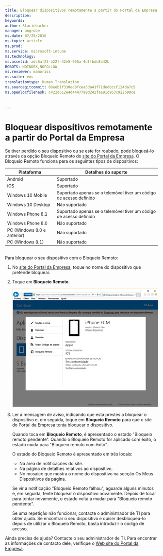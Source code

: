 ```yaml
---
title: Bloquear dispositivos remotamente a partir do Portal da Empresa | Microsoft Intune
description: 
keywords: 
author: Staciebarker
manager: angrobe
ms.date: 07/25/2016
ms.topic: article
ms.prod: 
ms.service: microsoft-intune
ms.technology: 
ms.assetid: adc6af23-b22f-42e5-955a-4dffbdb8b42b
ROBOTS: NOINDEX,NOFOLLOW
ms.reviewer: mamoriss
ms.suite: ems
translationtype: Human Translation
ms.sourcegitcommit: 08eeb1f330ed8fcea5da41f71ded0ccf124da7c5
ms.openlocfilehash: c422d612e4d4447799d242fae91c963c922b99ce


---
```



# Bloquear dispositivos remotamente a partir do Portal da Empresa

Se tiver perdido o seu dispositivo ou se este for roubado, pode bloqueá-lo através da opção Bloqueio Remoto do [site do Portal da Empresa](http://portal.manage.microsoft.com). O Bloqueio Remoto funciona para os seguintes tipos de dispositivos:

Plataforma  |Detalhes do suporte  
---------|---------
Android | Suportado       
iOS | Suportado
Windows 10 Mobile | Suportado apenas se o telemóvel tiver um código de acesso definido     
Windows 10 Desktop | Não suportado  
Windows Phone 8.1 | Suportado apenas se o telemóvel tiver um código de acesso definido
Windows Phone 8.0 | Não suportado
PC (Windows 8.0 e anterior) | Não suportado       
PC (Windows 8.1) | Não suportado

</br>
Para bloquear o seu dispositivo com o Bloqueio Remoto:

1.  No [site do Portal da Empresa](http://portal.manage.microsoft.com), toque no nome do dispositivo que pretende bloquear.

2.  Toque em **Bloqueio Remoto**.

    ![remote-lock-option-on-company-portal-website](./media/iwp-screen-with-all-options.png)

3.  Ler a mensagem de aviso, indicando que está prestes a bloquear o dispositivo e, em seguida, toque em **Bloqueio Remoto** para que o site do Portal da Empresa tenta bloquear o dispositivo.

    Quando toca em **Bloqueio Remoto**, é apresentado o estado "Bloqueio remoto pendente".  Quando o Bloqueio Remoto for aplicado com êxito, o estado muda para "Bloqueio remoto com êxito".

    O estado do Bloqueio Remoto é apresentado em três locais:

    * Na área de notificações do site.
    * Na página de detalhes relativos ao dispositivo.
    * No mosaico que mostra o nome do dispositivo na secção Os Meus Dispositivos da página.

    Se vir a notificação "Bloqueio Remoto falhou", aguarde alguns minutos e, em seguida, tente bloquear o dispositivo novamente. Depois de tocar para tentar novamente, o estado volta a mudar para "Bloqueio remoto pendente".

    Se uma repetição não funcionar, contacte o administrador de TI para obter ajuda. Se encontrar o seu dispositivo e quiser desbloqueá-lo depois de utilizar o Bloqueio Remoto, basta introduzir o código de acesso.

Ainda precisa de ajuda? Contacte o seu administrador de TI. Para encontrar as informações de contacto dele, verifique o [Web site do Portal da Empresa](http://portal.manage.microsoft.com).




<!--HONumber=Aug16_HO5-->


